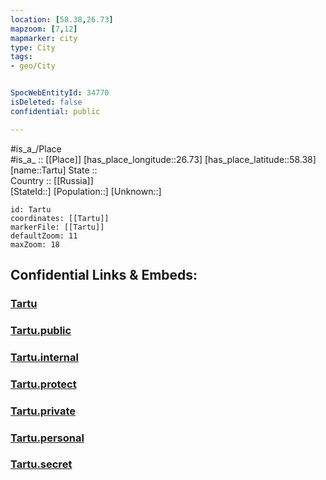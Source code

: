 ```yaml
---
location: [58.38,26.73] 
mapzoom: [7,12] 
mapmarker: city 
type: City
tags:
- geo/City


SpocWebEntityId: 34770
isDeleted: false
confidential: public

---
```

#is_a_/Place  
#is_a_ :: [[Place]] 
[has_place_longitude::26.73] 
[has_place_latitude::58.38] 
[name::Tartu] 
State ::  
Country :: [[Russia]]  
[StateId::] 
[Population::] 
[Unknown::] 


```leaflet
id: Tartu
coordinates: [[Tartu]] 
markerFile: [[Tartu]] 
defaultZoom: 11 
maxZoom: 18
```


## Confidential Links & Embeds: 

### [Tartu](/_Standards/Earth/Continent/Europe/Europe~North/Estonia/Counties~Estonia/Tartu/City/Tartu.md) 

### [Tartu.public](/_public/Earth/Continent/Europe/Europe~North/Estonia/Counties~Estonia/Tartu/City/Tartu.public.md) 

### [Tartu.internal](/_internal/Earth/Continent/Europe/Europe~North/Estonia/Counties~Estonia/Tartu/City/Tartu.internal.md) 

### [Tartu.protect](/_protect/Earth/Continent/Europe/Europe~North/Estonia/Counties~Estonia/Tartu/City/Tartu.protect.md) 

### [Tartu.private](/_private/Earth/Continent/Europe/Europe~North/Estonia/Counties~Estonia/Tartu/City/Tartu.private.md) 

### [Tartu.personal](/_personal/Earth/Continent/Europe/Europe~North/Estonia/Counties~Estonia/Tartu/City/Tartu.personal.md) 

### [Tartu.secret](/_secret/Earth/Continent/Europe/Europe~North/Estonia/Counties~Estonia/Tartu/City/Tartu.secret.md)

